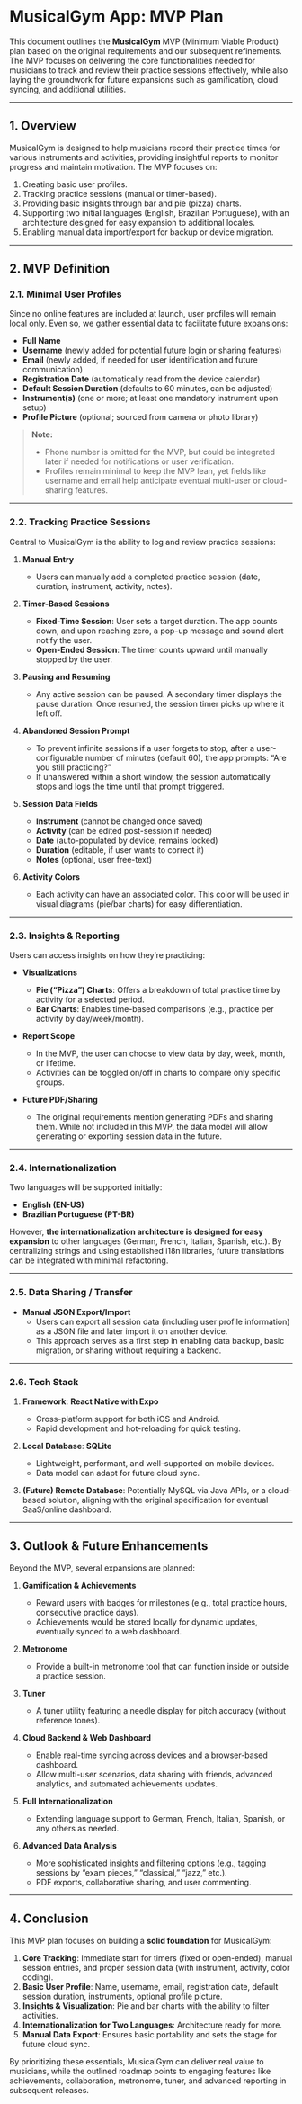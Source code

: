 # MusicalGym App: MVP Plan

This document outlines the **MusicalGym** MVP (Minimum Viable Product) plan based on the original requirements and our subsequent refinements. The MVP focuses on delivering the core functionalities needed for musicians to track and review their practice sessions effectively, while also laying the groundwork for future expansions such as gamification, cloud syncing, and additional utilities.

---

## 1. Overview

MusicalGym is designed to help musicians record their practice times for various instruments and activities, providing insightful reports to monitor progress and maintain motivation. The MVP focuses on:

1. Creating basic user profiles.  
2. Tracking practice sessions (manual or timer-based).  
3. Providing basic insights through bar and pie (pizza) charts.  
4. Supporting two initial languages (English, Brazilian Portuguese), with an architecture designed for easy expansion to additional locales.  
5. Enabling manual data import/export for backup or device migration.

---

## 2. MVP Definition

### 2.1. Minimal User Profiles

Since no online features are included at launch, user profiles will remain local only. Even so, we gather essential data to facilitate future expansions:

- **Full Name**  
- **Username** (newly added for potential future login or sharing features)  
- **Email** (newly added, if needed for user identification and future communication)  
- **Registration Date** (automatically read from the device calendar)  
- **Default Session Duration** (defaults to 60 minutes, can be adjusted)  
- **Instrument(s)** (one or more; at least one mandatory instrument upon setup)  
- **Profile Picture** (optional; sourced from camera or photo library)

> **Note:**  
> - Phone number is omitted for the MVP, but could be integrated later if needed for notifications or user verification.  
> - Profiles remain minimal to keep the MVP lean, yet fields like username and email help anticipate eventual multi-user or cloud-sharing features.

---

### 2.2. Tracking Practice Sessions

Central to MusicalGym is the ability to log and review practice sessions:

1. **Manual Entry**  
   - Users can manually add a completed practice session (date, duration, instrument, activity, notes).  

2. **Timer-Based Sessions**  
   - **Fixed-Time Session**: User sets a target duration. The app counts down, and upon reaching zero, a pop-up message and sound alert notify the user.  
   - **Open-Ended Session**: The timer counts upward until manually stopped by the user.

3. **Pausing and Resuming**  
   - Any active session can be paused. A secondary timer displays the pause duration. Once resumed, the session timer picks up where it left off.

4. **Abandoned Session Prompt**  
   - To prevent infinite sessions if a user forgets to stop, after a user-configurable number of minutes (default 60), the app prompts: “Are you still practicing?”  
   - If unanswered within a short window, the session automatically stops and logs the time until that prompt triggered.

5. **Session Data Fields**  
   - **Instrument** (cannot be changed once saved)  
   - **Activity** (can be edited post-session if needed)  
   - **Date** (auto-populated by device, remains locked)  
   - **Duration** (editable, if user wants to correct it)  
   - **Notes** (optional, user free-text)

6. **Activity Colors**  
   - Each activity can have an associated color. This color will be used in visual diagrams (pie/bar charts) for easy differentiation.

---

### 2.3. Insights & Reporting

Users can access insights on how they’re practicing:

- **Visualizations**  
  - **Pie (“Pizza”) Charts**: Offers a breakdown of total practice time by activity for a selected period.  
  - **Bar Charts**: Enables time-based comparisons (e.g., practice per activity by day/week/month).  

- **Report Scope**  
  - In the MVP, the user can choose to view data by day, week, month, or lifetime.  
  - Activities can be toggled on/off in charts to compare only specific groups.  

- **Future PDF/Sharing**  
  - The original requirements mention generating PDFs and sharing them. While not included in this MVP, the data model will allow generating or exporting session data in the future.

---

### 2.4. Internationalization

Two languages will be supported initially:

- **English (EN-US)**  
- **Brazilian Portuguese (PT-BR)**  

However, **the internationalization architecture is designed for easy expansion** to other languages (German, French, Italian, Spanish, etc.). By centralizing strings and using established i18n libraries, future translations can be integrated with minimal refactoring.

---

### 2.5. Data Sharing / Transfer

- **Manual JSON Export/Import**  
  - Users can export all session data (including user profile information) as a JSON file and later import it on another device.  
  - This approach serves as a first step in enabling data backup, basic migration, or sharing without requiring a backend.

---

### 2.6. Tech Stack

1. **Framework**: **React Native with Expo**  
   - Cross-platform support for both iOS and Android.  
   - Rapid development and hot-reloading for quick testing.

2. **Local Database**: **SQLite**  
   - Lightweight, performant, and well-supported on mobile devices.  
   - Data model can adapt for future cloud sync.

3. **(Future) Remote Database**: Potentially MySQL via Java APIs, or a cloud-based solution, aligning with the original specification for eventual SaaS/online dashboard.

---

## 3. Outlook & Future Enhancements

Beyond the MVP, several expansions are planned:

1. **Gamification & Achievements**  
   - Reward users with badges for milestones (e.g., total practice hours, consecutive practice days).  
   - Achievements would be stored locally for dynamic updates, eventually synced to a web dashboard.

2. **Metronome**  
   - Provide a built-in metronome tool that can function inside or outside a practice session.

3. **Tuner**  
   - A tuner utility featuring a needle display for pitch accuracy (without reference tones).

4. **Cloud Backend & Web Dashboard**  
   - Enable real-time syncing across devices and a browser-based dashboard.  
   - Allow multi-user scenarios, data sharing with friends, advanced analytics, and automated achievements updates.

5. **Full Internationalization**  
   - Extending language support to German, French, Italian, Spanish, or any others as needed.

6. **Advanced Data Analysis**  
   - More sophisticated insights and filtering options (e.g., tagging sessions by “exam pieces,” “classical,” “jazz,” etc.).  
   - PDF exports, collaborative sharing, and user commenting.

---

## 4. Conclusion

This MVP plan focuses on building a **solid foundation** for MusicalGym:

1. **Core Tracking**: Immediate start for timers (fixed or open-ended), manual session entries, and proper session data (with instrument, activity, color coding).  
2. **Basic User Profile**: Name, username, email, registration date, default session duration, instruments, optional profile picture.  
3. **Insights & Visualization**: Pie and bar charts with the ability to filter activities.  
4. **Internationalization for Two Languages**: Architecture ready for more.  
5. **Manual Data Export**: Ensures basic portability and sets the stage for future cloud sync.  

By prioritizing these essentials, MusicalGym can deliver real value to musicians, while the outlined roadmap points to engaging features like achievements, collaboration, metronome, tuner, and advanced reporting in subsequent releases.
